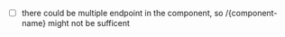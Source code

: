 - [ ] there could be multiple endpoint in the component, so /{component-name} might not be sufficent
